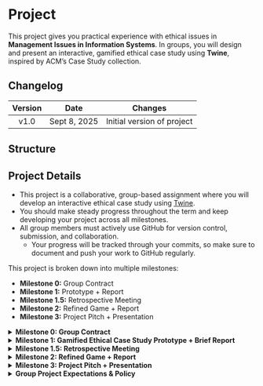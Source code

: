 # Project

This project gives you practical experience with ethical issues in **Management Issues in Information Systems**. In groups, you will design and present an interactive, gamified ethical case study using **Twine**, inspired by ACM’s Case Study collection.  

## Changelog

| **Version** |   **Date**   |        **Changes**         |
| :---------: | :----------: | :------------------------: |
|    v1.0     | Sept 8, 2025 | Initial version of project |

## Structure

## Project Details

- This project is a collaborative, group-based assignment where you will develop an interactive ethical case study using [Twine](https://twinery.org/).
- You should make steady progress throughout the term and keep developing your project across all milestones.
- All group members must actively use GitHub for version control, submission, and collaboration.
  - Your progress will be tracked through your commits, so make sure to document and push your work to GitHub regularly.

This project is broken down into multiple milestones:
- **Milestone 0:** Group Contract  
- **Milestone 1:** Prototype + Report  
- **Milestone 1.5:** Retrospective Meeting  
- **Milestone 2:** Refined Game + Report  
- **Milestone 3:** Project Pitch + Presentation  



<div class="accordion">

<details>
<summary><b>Milestone 0: Group Contract</b></summary>

## Milestone 0: Group Contract

**Objective:** Establish group expectations, assign roles, and set up collaboration tools.  

As part of this milestone, you will meet with your group to establish a **Group Contract**. This contract will outline your team’s expectations, roles, and responsibilities to ensure smooth collaboration throughout the project. 

Download group contract templates from D2L Brightspace assignment page.

**Possible roles you can assign:**  
- Project Manager (coordinates deadlines, oversees progress)  
- Lead Writer (adapts the case, designs the storyline)  
- Game Designer (structures the Twine game, manages branching logic)  
- Documentation Lead (takes notes, keeps reports consistent)  
- Quality Assurance (tests the game, organizes peer reviews, integrates feedback)  
- Graphics/Media Specialist (creates or sources images, designs visual elements)

During this process, your group project manager will also create a **private** GitHub repository for your project. This repository will be the central hub for all your project files, including your Twine game, reports, and any other relevant documents. The project manager will invite all group members AND the course instructor ([@parsa-rajabi](https://github.com/parsa-rajabi)) as collaborators to the repository.


**Deliverables:**  
- Submit your signed **Group Contract** as a PDF to D2L Brightspace
- Submit the link to your **Private** Project GitHub Repository (with all members and instructor added as collaborators) to D2L Brightspace

</details>



<details>
<summary><b>Milestone 1: Gamified Ethical Case Study Prototype + Brief Report</b></summary>

## Milestone 1: Gamified Ethical Case Study Prototype + Brief Report

**Objective:** Create a first playable prototype of your ethical game.  

Use **Twine** to build your team's **first playable prototype** of an ACM-inspired ethical case study. Your classmates will peer-review this version, so make it accessible (deployed to a website) and engaging.

It is recommended to first draft your game structure and storyline using pen/paper and/or a flowchart or diagramming tool (e.g., [Miro](https://miro.com/), [Figma](https://www.figma.com/), [Whimsical](https://whimsical.com/), etc.) before building it in Twine. 

Remember, this is a prototype, so focus on creating a basic but functional version of your game that meets the core requirements. You can refine and expand it in Milestone 2.

**Steps:**  
1. Choose an [ACM case study](https://www.acm.org/code-of-ethics/case-studies) and adapt it into an interactive storyline.  
   1. You can NOT choose the Malware case study (Case 1) as it is already adapted in Twine.
2. Draft a flowchart of branching choices (recommended tools: Miro, Figma, Whimsical).  
3. Build a playable **Twine prototype** with (minimum requirements):  
   - Info Page (case study title + ACM link, group names + roles, clear instructions for players).  
   - At least **3 distinct endings** (outcomes) based on player choices.
   - **Realistic, scenario-appropriate choices** that lead to different paths.
   - **Two or more perspectives/stakeholders**. 
   - **Creative adaptation** (not copy/paste) of the original case study.   
   - At least **one media element** (image, sound, or video, etc.).  
4. Deploy the game online using [GitHub Pages](https://docs.github.com/en/pages), [Netlify](https://www.netlify.com/), [Render](https://render.com/), or similar.  
5. Document your process in a short report.

### Game Deployment (Live Version)
Your game must be **hosted online** using a **free** static web hosting service like [GitHub Pages](https://docs.github.com/en/pages), [Netlify](https://www.netlify.com/), [Render](https://render.com/), or another equivalent. The goal is to make your game immediately playable online without needing downloads.  

Feel free to choose whichever platform works best for your group—just make sure it’s accessible in a browser and the URL is stable.

### Report Requirements
Write a brief (3 page max) document including:
- **Cover Page**: group info (names, roles, student IDs) and link to your deployed game - *this page does not count towards the page limit*
- **Case Study Chosen** and why you selected it
- **Prototype Workflow**: overview of paths and player choices; include 1–2 screenshots
- **Draft List of Ethical Dilemmas** your players will face
- Any **external references** in IEEE citation format (if applicable)

### Submission Instructions (one submission per group)
- Export your Twine game as HTML and submit with the filename `A2_G#_GameName.html` 
- The **PDF documentation**, named: `Project_G#_M1.pdf` (must include your public game URL on the cover page) 

</details>


<details>
<summary><b>Milestone 1.5: Retrospective Meeting</b></summary>

## Milestone 1.5: Retrospective Meeting

**Objective:** Reflect on feedback and team progress.  

As part of the course Learning Logs, other students in the class will be providing **peer reviews** of your Milestone 1 prototype. This includes feedback on gameplay, ethical dilemmas, and overall engagement. 

During this phase, your group will review the feedback received and hold a **retrospective meeting** to reflect on your teamwork and project progress. This is an opportunity to discuss what went well, what could be improved, and how to apply these lessons moving forward. Document the key takeaways and action items from this meeting.

**During this meeting:**  
- Reflect on how each member performed in their assigned role.  
- Decide if any roles should change for Milestone 2 (recommended to rotate roles so everyone gets experience in different areas).
- Document key lessons learned and action items (such as what to keep and what to improve).  
- Plan how to incorporate peer feedback into your next milestone.
- Prepare a brief summary of your discussion.
- Sign (electronically is OK) and date the summary to confirm all members participated.
   - This can be signed digitally OR handwritten and scanned.

You may choose to use online templates or tools to facilitate your retrospective meeting, such as [Miro](https://miro.com/templates/retrospective/) or [Figma](https://www.figma.com/community/team-meetings/retrospective?editor_type=figjam).

**Deliverables:**  
- Submit a 1-page (with signatures) summary of your retrospective discussion as a PDF named `Project_G#_M1.5.pdf`.

</details>



<details>
<summary><b>Milestone 2: Refined Game + Report</b></summary>

## Milestone 2: Refined Game + Report

**Objective:** Improve and expand your prototype into a polished game.  

Using the feedback from your peers and insights from your retrospective meeting, refine and expand your Twine game. Focus on enhancing the gameplay experience, deepening the ethical dilemmas, and ensuring the game is polished and engaging. This is your chance to showcase your creativity and understanding of ethical issues in information systems.

### Game Requirements
- Meet the same base expectations as Milestone 1, but improve and finalize your game.  
- Incorporate peer feedback or clearly explain if you choose not to (all feedback must be addressed).  
- Add **at least two new endings** (for a minimum of five total). These should reflect different ethical outcomes based on player choices and demonstrate deeper engagement with the case study.
- Add **at least two new media elements** (images, sound, video, etc.) to enhance the experience (for a minimum of three total).
- Ensure your game is **fully functional** and **error-free**.

### Report Requirements
Use the following suggested headings in your report:  
1. **Cover Page**  
   - Game name  
   - All group members (include student IDs and detailed roles for both game development and report writing)  
2. **Game Context**  
   - State which ACM Case Study you chose  
   - Explain why your group selected this case  
3. **Gameplay**  
   - Show evidence that your game includes the required elements (legible screenshots, clear paths, etc.)  
   - List the ethical dilemmas (include screenshots in the report or appendix)  
   - Identify **at least two ACM Code of Ethics principles** that players might violate, and explain how  
4. **Reflection on Peer Feedback**  
   - Summarize the peer feedback you received  
   - Describe changes you made or explain why you didn’t make certain changes (All feedback must be addressed)
5. **Appendix**  
   - Include a breakdown of group roles and contributions in percentage 
   - Include any external references in IEEE citation format (if applicable)

### Submission Instructions
- Submit your final Twine game as `A2_G#_FinalGame.html`.  
- Submit your final report as `Project_G#_M2.pdf`.  

</details>



<details>
<summary><b>Milestone 3: Project Pitch + Presentation</b></summary>

## Milestone 3: Project Pitch + Presentation

**Objective:** Present your project, showcase gameplay, and reflect on lessons learned.  

As a final step, your group will create a **project pitch** to showcase your Twine game and reflect on your journey. This presentation should highlight the key aspects of your project, including the ethical dilemmas you explored, the gameplay experience, and lessons learned throughout the process.

Due to the online nature of this course, your presentation should be recorded as a video (using tools like Zoom or any screen recording software such as [OBS Studio](https://obsproject.com/) [Highly Recommended]). Each group member must contribute to the presentation and speak for at least 30 seconds. The transition between speakers should be smooth and well-coordinated, an area to practice your teamwork and communication skills.


### Presentation Structure
- **Introduction**: Introduce your team and project scope  
- **Case Study Overview**: Explain the ethical dilemma and why it matters  
- **Gameplay Walkthrough**: Highlight key paths, dilemmas, and learning outcomes  
- **Reflection**: Share lessons learned, the impact of peer review, and ideas for future improvements  

### Requirements
- Record your video with subtitles (youtube auto-captions are acceptable if you review and correct them)
- Each group member must speak for **at least 30 seconds**  
- Use clear, professional, and easy-to-follow slides  
- Disclose any AI use for subtitles or content in your AI-policy form  

### Submission Instructions
- Embed the video link in the first slide (use an unlisted YouTube link or accessible OneDrive/Google Drive link)  
- Submit your PDF slides as `Project_G#_M3.pdf`.  

</details>



<details>
<summary><b>Group Project Expectations & Policy</b></summary>

## Group Project Expectations

This project is designed for teamwork. Each member should:

- **Communicate Regularly**: Stay in contact with your group members.  
- **Attend Meetings**: Be present and engaged at all group meetings.  
- **Maintain Professionalism**: Treat everyone with respect and courtesy.  
- **Deliver Quality Work**: Complete your tasks on time and do your best.  
- **Seek and Offer Help**: Support your teammates and ask for help when needed.  
- **Foster Inclusivity**: Encourage everyone to share their opinions.  
- **Be Receptive**: Accept feedback and be willing to adapt.  
- **Promote Equal Contribution**: Make sure all members participate equally.  
- **Stay Accountable**: Take responsibility for your actions and tasks.  
- **Engage Actively**: Participate fully in discussions and activities.  
- **Update Regularly**: Keep your team informed about your progress and challenges.  
- **Decide Collectively**: Make team decisions together, not individually.  
- **Be Transparent**: Be honest and clear about all project matters.  

</details>

</div>